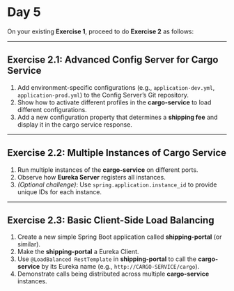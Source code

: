 # Day 5 

On your existing **Exercise 1**, proceed to do **Exercise 2** as follows:

---

## Exercise 2.1: Advanced Config Server for Cargo Service

1. Add environment-specific configurations (e.g., `application-dev.yml`, `application-prod.yml`) to the Config Server’s Git repository.
2. Show how to activate different profiles in the **cargo-service** to load different configurations.
3. Add a new configuration property that determines a **shipping fee** and display it in the cargo service response.

---

## Exercise 2.2: Multiple Instances of Cargo Service

1. Run multiple instances of the **cargo-service** on different ports.
2. Observe how **Eureka Server** registers all instances.
3. *(Optional challenge)*: Use `spring.application.instance_id` to provide unique IDs for each instance.

---

## Exercise 2.3: Basic Client-Side Load Balancing

1. Create a new simple Spring Boot application called **shipping-portal** (or similar).
2. Make the **shipping-portal** a Eureka Client.
3. Use `@LoadBalanced RestTemplate` in **shipping-portal** to call the **cargo-service** by its Eureka name (e.g., `http://CARGO-SERVICE/cargo`).
4. Demonstrate calls being distributed across multiple **cargo-service** instances.  
